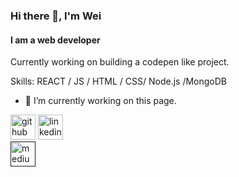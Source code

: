 ### Hi there 👋, I'm Wei
#### I am a web developer
Currently working on building a codepen like project.

Skills: REACT / JS / HTML / CSS/ Node.js /MongoDB

- 🔭 I’m currently working on this page. 


[<img src='https://cdn.jsdelivr.net/npm/simple-icons@3.0.1/icons/github.svg' alt='github' height='40'>](https://github.com/Dasistwei)  [<img src='https://cdn.jsdelivr.net/npm/simple-icons@3.0.1/icons/linkedin.svg' alt='linkedin' height='40'>](https://www.linkedin.com/in/Dasistwei/)  
[<img src='https://cdn.jsdelivr.net/npm/simple-icons@3.0.1/icons/medium.svg' alt='medium' height='40'>]()

